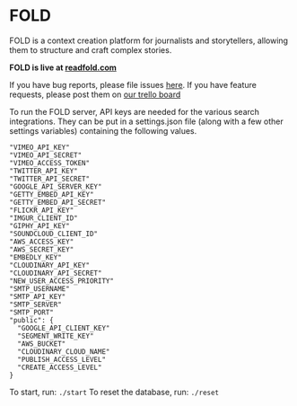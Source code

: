 FOLD
=============


FOLD is a context creation platform for journalists and storytellers, allowing them to structure and craft complex stories.

**FOLD is live at [readfold.com](https://readfold.com)**

If you have bug reports, please file issues [here](https://github.com/readFOLD/FOLD/issues).
If you have feature requests, please post them on [our trello board](https://trello.com/b/ImxWYbBy/fold-roadmap)

To run the FOLD server, API keys are needed for the various search integrations. They can be put in a settings.json file (along with a few other settings variables) containing the following values.
```
"VIMEO_API_KEY"
"VIMEO_API_SECRET"
"VIMEO_ACCESS_TOKEN"
"TWITTER_API_KEY"
"TWITTER_API_SECRET"
"GOOGLE_API_SERVER_KEY"
"GETTY_EMBED_API_KEY"
"GETTY_EMBED_API_SECRET"
"FLICKR_API_KEY"
"IMGUR_CLIENT_ID"
"GIPHY_API_KEY"
"SOUNDCLOUD_CLIENT_ID"
"AWS_ACCESS_KEY"
"AWS_SECRET_KEY"
"EMBEDLY_KEY"
"CLOUDINARY_API_KEY"
"CLOUDINARY_API_SECRET"
"NEW_USER_ACCESS_PRIORITY"
"SMTP_USERNAME"
"SMTP_API_KEY"
"SMTP_SERVER"
"SMTP_PORT"
"public": {
  "GOOGLE_API_CLIENT_KEY"
  "SEGMENT_WRITE_KEY"
  "AWS_BUCKET"
  "CLOUDINARY_CLOUD_NAME"
  "PUBLISH_ACCESS_LEVEL"
  "CREATE_ACCESS_LEVEL"
}
```

To start, run: `./start`
To reset the database, run: `./reset`
